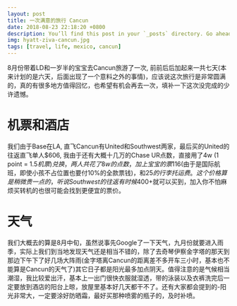 ```yaml
---
layout: post
title: 一次满意的旅行 Cancun
date: 2018-08-23 22:18:20 +0800
description: You’ll find this post in your `_posts` directory. Go ahead and edit it and re-build the site to see your changes. # Add post description (optional)
img: hyatt-ziva-cancun.jpg
tags: [travel, life, mexico, cancun]
---
```


8月份带着LD和一岁半的宝宝去Cancun旅游了一次, 前前后后加起来一共七天(本来计划的是六天，后面出现了一个意料之外的事情)，应该说这次旅行是非常圆满的，真的有很多地方值得回忆，也希望有机会再去一次，填补一下这次没完成的少许遗憾。

# 机票和酒店
我们由于Base在LA, 直飞Cancun有United和Southwest两家，最后买的United的往返直飞单人$606, 我由于还有大概十几万的Chase UR点数，直接用了4w (1 point = $1.5 机票)兑换，两人共花了8w的点数，加上宝宝的票$116(由于是国际航班，即使小孩不占位置也要付10%的全款票钱)，和$25的行李托运费。这个价格算是稍微贵一点的，听说Southwest的往返有时候$400+就可以买到，加入你不怕麻烦买转机的也很可能会找到更便宜的票价。


# 天气
我们大概去的算是8月中旬，虽然说事先Google了一下天气，九月份就要进入雨季，实际上我们到当地发现天气还是相当不错的，除了去奇琴伊察金字塔的那天到那边下午下了好几场大阵雨(金字塔离Cancun的距离差不多开车三小时，基本也不能算是Cancun的天气了)其它日子都是阳光最多加点阴天。值得注意的是气候相当潮湿，我比较爱出汗，基本上一出门很快衣服就湿透，带的泳装以及衣裤洗完后一定要放到酒店的阳台上晾，放屋里基本好几天都干不了。还有大家都会提到的-阳光非常大，一定要涂好防晒霜，最好买那种喷雾的瓶子的，及时补喷。




